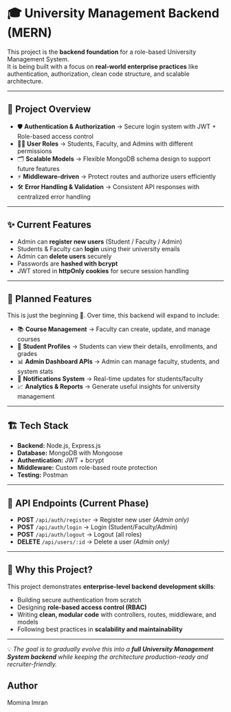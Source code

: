 # 🎓 University Management Backend (MERN)

This project is the **backend foundation** for a role-based University Management System.  
It is being built with a focus on **real-world enterprise practices** like authentication, authorization, clean code structure, and scalable architecture.  

---

## 🚀 Project Overview
- 🛡️ **Authentication & Authorization** → Secure login system with JWT + Role-based access control  
- 👨‍🎓 **User Roles** → Students, Faculty, and Admins with different permissions  
- 🗂️ **Scalable Models** → Flexible MongoDB schema design to support future features  
- ⚡ **Middleware-driven** → Protect routes and authorize users efficiently  
- 🛠️ **Error Handling & Validation** → Consistent API responses with centralized error handling  

---

## ✨ Current Features
- Admin can **register new users** (Student / Faculty / Admin)  
- Students & Faculty can **login** using their university emails  
- Admin can **delete users** securely  
- Passwords are **hashed with bcrypt**  
- JWT stored in **httpOnly cookies** for secure session handling  

---

## 📌 Planned Features
This is just the beginning 🚀. Over time, this backend will expand to include:
- 📚 **Course Management** → Faculty can create, update, and manage courses  
- 📝 **Student Profiles** → Students can view their details, enrollments, and grades  
- 📊 **Admin Dashboard APIs** → Admin can manage faculty, students, and system stats  
- 🔔 **Notifications System** → Real-time updates for students/faculty  
- 📈 **Analytics & Reports** → Generate useful insights for university management  

---

## 🏗️ Tech Stack
- **Backend:** Node.js, Express.js  
- **Database:** MongoDB with Mongoose  
- **Authentication:** JWT + bcrypt  
- **Middleware:** Custom role-based route protection  
- **Testing:** Postman  

---

## 📌 API Endpoints (Current Phase)
- **POST** `/api/auth/register` → Register new user *(Admin only)*  
- **POST** `/api/auth/login` → Login (Student/Faculty/Admin)  
- **POST** `/api/auth/logout` → Logout (all roles)  
- **DELETE** `/api/users/:id` → Delete a user *(Admin only)*  

---

## 🎯 Why this Project?
This project demonstrates **enterprise-level backend development skills**:
- Building secure authentication from scratch  
- Designing **role-based access control (RBAC)**  
- Writing **clean, modular code** with controllers, routes, middleware, and models  
- Following best practices in **scalability and maintainability**  

---

💡 *The goal is to gradually evolve this into a **full University Management System backend** while keeping the architecture production-ready and recruiter-friendly.*  

## Author
Momina Imran
